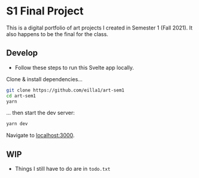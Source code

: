 # S1 Final Project

This is a digital portfolio of art projects I created in Semester 1 (Fall 2021). It also happens to be the final for the class.

## Develop

- Follow these steps to run this Svelte app locally.

Clone & install dependencies...

```sh
git clone https://github.com/eilla1/art-sem1
cd art-sem1
yarn
```

... then start the dev server:

```sh
yarn dev
```

Navigate to [localhost:3000](http://localhost:3000).

## WIP

- Things I still have to do are in `todo.txt`
